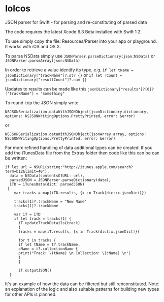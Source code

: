 # Iolcos
JSON parser for Swift - for parsing and re-constituting of parsed data

The code requires the latest Xcode 6.3 Beta installed with Swift 1.2

To use simply copy the file: Resources/Parser into your app or playground. It works with iOS and OS X.

To parse NSData simply use `JSONParser.parseDictionary(json:NSData)` or `JSONParser.parseArray(json:NSData)`

In order to retrieve a value identify its type, e.g. `if let tName = jsonDictionary["trackName"]?.str {}` or `if let rCount = jsonDictionary["resultCount"]?.num {}`

Updates to results can be made like this `jsonDictionary["results"]?[0]?["trackName"] = "Something"`

To round-trip the JSON simply write

`NSJSONSerialization.dataWithJSONObject(jsonDictionary.dictionary, options: NSJSONWritingOptions.PrettyPrinted, error: &error)`

or

`NSJSONSerialization.dataWithJSONObject(jsonArray.array, options: NSJSONWritingOptions.PrettyPrinted, error: &error)`

For more refined handling of data additional types can be created. If you add the iTunesData file from the Extras folder then code like this can be can be written:

    if let url = NSURL(string:"http://itunes.apple.com/search?term=b12&limit=40"),
      data = NSData(contentsOfURL: url),
      parsedJSON = JSONParser.parseDictionary(data),
      iTD = iTunesData(dict: parsedJSON)
     {
        var tracks = map(iTD.results, {x in Track(dict:x.jsonDict)})
      
        tracks[1]?.trackName = "New Name"
        tracks[1]?.trackName
          
        var iT = iTD
        if let track = tracks[1] {
          iT.updateTrackDetails(track)
          }
          tracks = map(iT.results, {x in Track(dict:x.jsonDict)})
          
          for t in tracks {
          if let tName = t?.trackName,
          cName = t?.collectionName {
          print("Track: \(tName) \n Collection: \(cName) \n")
          }
          }
          
          iT.outputJSON()
      }
It's an example of how the data can be filtered but still renconstituted. Note: an explanation of the logic and also suitable patterns for building new types for other APIs is planned. 

